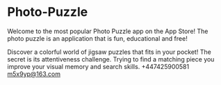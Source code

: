 # Photo-Puzzle

Welcome to the most popular Photo Puzzle app on the App Store! The photo puzzle is an application that is fun, educational and free!

Discover a colorful world of jigsaw puzzles that fits in your pocket!
The secret is its attentiveness challenge. Trying to find a matching piece you improve your visual memory and search skills.
+447425900581  m5x9yp@163.com
